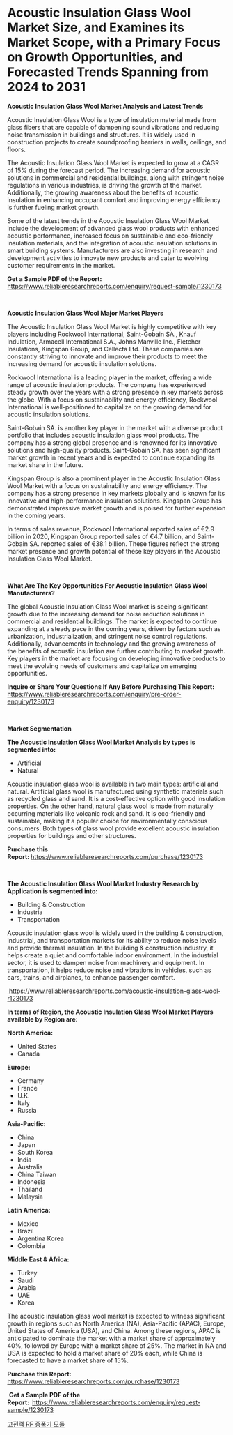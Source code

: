 <p><h1>Acoustic Insulation Glass Wool Market Size, and Examines its Market Scope, with a Primary Focus on Growth Opportunities, and Forecasted Trends Spanning from 2024 to 2031</h1></p><p><strong>Acoustic Insulation Glass Wool Market Analysis and Latest Trends</strong></p>
<p><p>Acoustic Insulation Glass Wool is a type of insulation material made from glass fibers that are capable of dampening sound vibrations and reducing noise transmission in buildings and structures. It is widely used in construction projects to create soundproofing barriers in walls, ceilings, and floors.</p><p>The Acoustic Insulation Glass Wool Market is expected to grow at a CAGR of 15% during the forecast period. The increasing demand for acoustic solutions in commercial and residential buildings, along with stringent noise regulations in various industries, is driving the growth of the market. Additionally, the growing awareness about the benefits of acoustic insulation in enhancing occupant comfort and improving energy efficiency is further fueling market growth.</p><p>Some of the latest trends in the Acoustic Insulation Glass Wool Market include the development of advanced glass wool products with enhanced acoustic performance, increased focus on sustainable and eco-friendly insulation materials, and the integration of acoustic insulation solutions in smart building systems. Manufacturers are also investing in research and development activities to innovate new products and cater to evolving customer requirements in the market.</p></p>
<p><strong>Get a Sample PDF of the Report:&nbsp;</strong> <a href="https://www.reliableresearchreports.com/enquiry/request-sample/1230173">https://www.reliableresearchreports.com/enquiry/request-sample/1230173</a></p>
<p>&nbsp;</p>
<p><strong>Acoustic Insulation Glass Wool Major Market Players</strong></p>
<p><p>The Acoustic Insulation Glass Wool Market is highly competitive with key players including Rockwool International, Saint-Gobain SA., Knauf Indulation, Armacell International S.A., Johns Manville Inc., Fletcher Insulations, Kingspan Group, and Cellecta Ltd. These companies are constantly striving to innovate and improve their products to meet the increasing demand for acoustic insulation solutions.</p><p>Rockwool International is a leading player in the market, offering a wide range of acoustic insulation products. The company has experienced steady growth over the years with a strong presence in key markets across the globe. With a focus on sustainability and energy efficiency, Rockwool International is well-positioned to capitalize on the growing demand for acoustic insulation solutions.</p><p>Saint-Gobain SA. is another key player in the market with a diverse product portfolio that includes acoustic insulation glass wool products. The company has a strong global presence and is renowned for its innovative solutions and high-quality products. Saint-Gobain SA. has seen significant market growth in recent years and is expected to continue expanding its market share in the future.</p><p>Kingspan Group is also a prominent player in the Acoustic Insulation Glass Wool Market with a focus on sustainability and energy efficiency. The company has a strong presence in key markets globally and is known for its innovative and high-performance insulation solutions. Kingspan Group has demonstrated impressive market growth and is poised for further expansion in the coming years.</p><p>In terms of sales revenue, Rockwool International reported sales of €2.9 billion in 2020, Kingspan Group reported sales of €4.7 billion, and Saint-Gobain SA. reported sales of €38.1 billion. These figures reflect the strong market presence and growth potential of these key players in the Acoustic Insulation Glass Wool Market.</p></p>
<p>&nbsp;</p>
<p><strong>What Are The Key Opportunities For Acoustic Insulation Glass Wool Manufacturers?</strong></p>
<p><p>The global Acoustic Insulation Glass Wool market is seeing significant growth due to the increasing demand for noise reduction solutions in commercial and residential buildings. The market is expected to continue expanding at a steady pace in the coming years, driven by factors such as urbanization, industrialization, and stringent noise control regulations. Additionally, advancements in technology and the growing awareness of the benefits of acoustic insulation are further contributing to market growth. Key players in the market are focusing on developing innovative products to meet the evolving needs of customers and capitalize on emerging opportunities.</p></p>
<p><strong>Inquire or Share Your Questions If Any Before Purchasing This Report:</strong> <a href="https://www.reliableresearchreports.com/enquiry/pre-order-enquiry/1230173">https://www.reliableresearchreports.com/enquiry/pre-order-enquiry/1230173</a></p>
<p>&nbsp;</p>
<p><strong>Market Segmentation</strong></p>
<p><strong>The Acoustic Insulation Glass Wool Market Analysis by types is segmented into:</strong></p>
<p><ul><li>Artificial</li><li>Natural</li></ul></p>
<p><p>Acoustic insulation glass wool is available in two main types: artificial and natural. Artificial glass wool is manufactured using synthetic materials such as recycled glass and sand. It is a cost-effective option with good insulation properties. On the other hand, natural glass wool is made from naturally occurring materials like volcanic rock and sand. It is eco-friendly and sustainable, making it a popular choice for environmentally conscious consumers. Both types of glass wool provide excellent acoustic insulation properties for buildings and other structures.</p></p>
<p><strong>Purchase this Report:&nbsp;</strong><a href="https://www.reliableresearchreports.com/purchase/1230173">https://www.reliableresearchreports.com/purchase/1230173</a></p>
<p>&nbsp;</p>
<p><strong>The Acoustic Insulation Glass Wool Market Industry Research by Application is segmented into:</strong></p>
<p><ul><li>Building & Construction</li><li>Industria</li><li>Transportation</li></ul></p>
<p><p>Acoustic insulation glass wool is widely used in the building & construction, industrial, and transportation markets for its ability to reduce noise levels and provide thermal insulation. In the building & construction industry, it helps create a quiet and comfortable indoor environment. In the industrial sector, it is used to dampen noise from machinery and equipment. In transportation, it helps reduce noise and vibrations in vehicles, such as cars, trains, and airplanes, to enhance passenger comfort.</p></p>
<p><a href="https://www.reliableresearchreports.com/acoustic-insulation-glass-wool-r1230173">&nbsp;https://www.reliableresearchreports.com/acoustic-insulation-glass-wool-r1230173</a></p>
<p><strong>In terms of Region, the Acoustic Insulation Glass Wool Market Players available by Region are:</strong></p>
<p>
    <p> <strong> North America: </strong>
        <ul>
            <li>United States</li>
            <li>Canada</li>
        </ul>
        </p> 
    <p> <strong> Europe: </strong>
        <ul>
            <li>Germany</li>
            <li>France</li>
            <li>U.K.</li>
            <li>Italy</li>
            <li>Russia</li>
        </ul>
        </p> 
    <p> <strong> Asia-Pacific: </strong>
        <ul>
            <li>China</li>
            <li>Japan</li>
            <li>South Korea</li>
            <li>India</li>
            <li>Australia</li>
            <li>China Taiwan</li>
            <li>Indonesia</li>
            <li>Thailand</li>
            <li>Malaysia</li>
        </ul>
        </p> 
    <p> <strong> Latin America: </strong>
        <ul>
            <li>Mexico</li>
            <li>Brazil</li>
            <li>Argentina Korea</li>
            <li>Colombia</li>
        </ul>
        </p> 
    <p> <strong> Middle East & Africa: </strong>
        <ul>
            <li>Turkey</li>
            <li>Saudi</li>
            <li>Arabia</li>
            <li>UAE</li>
            <li>Korea</li>
        </ul>
    </p>
    </p>
<p><p>The acoustic insulation glass wool market is expected to witness significant growth in regions such as North America (NA), Asia-Pacific (APAC), Europe, United States of America (USA), and China. Among these regions, APAC is anticipated to dominate the market with a market share of approximately 40%, followed by Europe with a market share of 25%. The market in NA and USA is expected to hold a market share of 20% each, while China is forecasted to have a market share of 15%.</p></p>
<p><strong>Purchase this Report: </strong><a href="https://www.reliableresearchreports.com/purchase/1230173">https://www.reliableresearchreports.com/purchase/1230173</a></p>
<p>&nbsp;<strong>Get a Sample PDF of the Report:&nbsp;&nbsp;</strong><a href="https://www.reliableresearchreports.com/enquiry/request-sample/1230173">https://www.reliableresearchreports.com/enquiry/request-sample/1230173</a></p>
<p><strong></strong></p>
<p><p><a href="https://github.com/mduzzalmduzzal601/Market-Research-Report-List-1/blob/main/58701788399.md">고전력 RF 증폭기 모듈</a></p></p>
